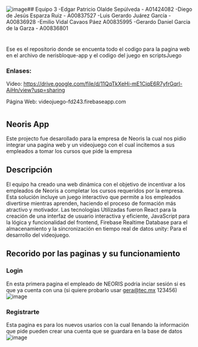 ![image](https://github.com/EmilioVidal/Reto-Bloque/assets/110851981/69689322-54ea-4d07-bb50-8ada8d1da902)## Equipo 3
-Edgar Patricio Olalde Sepúlveda - A01424082
-Diego de Jesús Esparza Ruiz  - A00837527
-Luis Gerardo Juárez García - A00836928 
-Emilio Vidal Cavaos Páez A00835995
-Gerardo Daniel Garcia de la Garza - A00836801
#
Ese es el repositorio donde se encuenta todo el codigo para la pagina web en el archivo de nerisbloque-app y el codigo del juego en scriptsJuego 
### Enlases:
Video:
https://drive.google.com/file/d/11QqTkXeHi-mE1CiqE6R7yfrGqrl-AiHn/view?usp=sharing 

Página Web: videojuego-fd243.firebaseapp.com
#
## Neoris App
Este projecto fue desarollado para la empresa de Neoris la cual nos pidio integrar una pagina web y un videojuego con el cual incitemos a sus empleados a tomar los cursos que pide la empresa

## Descripción
El equipo ha creado una web dinámica con el objetivo de incentivar a los empleados de Neoris a completar los cursos requeridos por la empresa. Esta solución incluye un juego interactivo que permite a los empleados divertirse mientras aprenden, haciendo el proceso de formación más atractivo y motivador. Las tecnologías Utilizadas fueron React para la creación de una interfaz de usuario interactiva y eficiente, JavaScript para la lógica y funcionalidad del frontend, Firebase Realtime Database para el almacenamiento y la sincronización en tiempo real de datos unity: Para el desarrollo del videojuego.

## Recorido por las paginas y su funcionamiento 
### Login
En esta primera pagina el empleado de NEORIS podria inciar sesión si es que ya cuenta con una (si quiere probarlo usar gera@tec.mx 123456)
![image](https://github.com/EmilioVidal/Reto-Bloque/assets/110851981/a14d4f81-e353-40b6-ad9d-e006a73e1f20)

### Registrarte
Esta pagina es para los nuevos usarios con la cual llenando la información que pide pueden crear una cuenta que se guardara en la base de datos
![image](https://github.com/EmilioVidal/Reto-Bloque/assets/110851981/78576c05-9928-4944-95c3-4d41788912ec)
